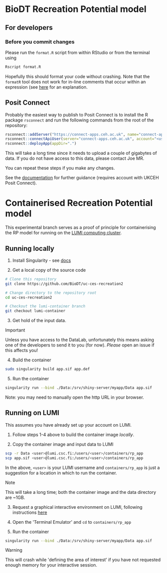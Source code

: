 # BioDT Recreation Potential model

## For developers

### Before you commit changes

Please run the `format.R` script from within RStudio or from the terminal using

```sh
Rscript format.R
```

Hopefully this should format your code without crashing.
Note that the `formatR` tool does not work for in-line comments that occur within an expression (see [here](https://yihui.org/formatr/#inline-comments-after-an-incomplete-expression-or) for an explanation.


## Posit Connect

Probably the easiest way to publish to Posit Connect is to install the R package `rsconnect` and run the following commands from the root of the repository:

```R
rsconnect::addServer("https://connect-apps.ceh.ac.uk", name="connect-apps.ceh.ac.uk")
rsconnect::connectApiUser(server="connect-apps.ceh.ac.uk", account="<username>", apiKey="<api key>")
rsconnect::deployApp(appDir=".")
```

This will take a long time since it needs to upload a couple of gigabytes of data. If you do not have access to this data, please contact Joe MR.

You can repeat these steps if you make any changes.

See the [documentation](https://connect-apps.ceh.ac.uk/__docs__/user/publishing-r/) for further guidance (requires account with UKCEH Posit Connect).


# Containerised Recreation Potential model

This experimental branch serves as a proof of principle for containerising the RP model for running on the [LUMI computing cluster](https://lumi-supercomputer.eu/).


## Running locally

1. Install Singularity - see [docs](https://sylabs.io/docs/#latestver)

2. Get a local copy of the source code

```sh
# Clone this repository
git clone https://github.com/BioDT/uc-ces-recreation2

# Change directory to the repository root
cd uc-ces-recreation2

# Checkout the lumi-container branch
git checkout lumi-container
```

3. Get hold of the input data.

> [!IMPORTANT]
> Unless you have access to the DataLab, unfortunately this means asking one of the developers to send it to you (for now). _Please_ open an issue if this affects you!

4. Build the container

```sh
sudo singularity build app.sif app.def
```

5. Run the container

```sh
singularity run --bind ./Data:/srv/shiny-server/myapp/Data app.sif
```

Note: you may need to manually open the http URL in your browser.


## Running on LUMI

This assumes you have already set up your account on LUMI.

1. Follow steps 1-4 above to build the container image _locally_.

2. Copy the container image and input data to LUMI

```sh
scp -r Data <user>@lumi.csc.fi:/users/<user>/containers/rp_app
scp app.sif <user>@lumi.csc.fi:/users/<user>/containers/rp_app
```

In the above, `<user>` is your LUMI username and `containers/rp_app` is just a suggestion for a location in which to run the container.

> [!NOTE]
> This will take a long time; both the container image and the data directory are ~1GB.

3. Request a graphical interactive environment on LUMI, following instructions [here](https://docs.lumi-supercomputer.eu/runjobs/webui/interactive-apps/)

4. Open the 'Terminal Emulator' and `cd` to `containers/rp_app`

5. Run the container

```sh
singularity run --bind ./Data:/srv/shiny-server/myapp/Data app.sif
```

> [!WARNING]
> This will crash while 'defining the area of interest' if you have not requested enough memory for your interactive session.



